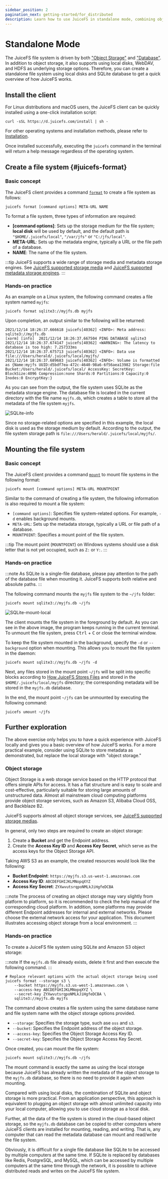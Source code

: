 ```yaml
---
sidebar_position: 2
pagination_next: getting-started/for_distributed
description: Learn how to use JuiceFS in standalone mode, combining object storage and databases for efficient file system management.
---
```


# Standalone Mode

The JuiceFS file system is driven by both ["Object Storage"](../reference/how_to_set_up_object_storage.md) and ["Database"](../reference/how_to_set_up_metadata_engine.md). In addition to object storage, it also supports using local disks, WebDAV, and HDFS as underlying storage options. Therefore, you can create a standalone file system using local disks and SQLite database to get a quick overview of how JuiceFS works.

## Install the client

For Linux distributions and macOS users, the JuiceFS client can be quickly installed using a one-click installation script:

```shell
curl -sSL https://d.juicefs.com/install | sh -
```

For other operating systems and installation methods, please refer to [Installation](installation.md).

Once installed successfully, executing the `juicefs` command in the terminal will return a help message regardless of the operating system.

## Create a file system {#juicefs-format}

### Basic concept

The JuiceFS client provides a command [`format`](../reference/command_reference.md#format) to create a file system as follows:

```shell
juicefs format [command options] META-URL NAME
```

To format a file system, three types of information are required:

- **[command options]**: Sets up the storage medium for the file system; **local disk** will be used by default, and the default path is `"$HOME/.juicefs/local"`, `"/var/jfs"` or `"C:/jfs/local"`.
- **META-URL**: Sets up the metadata engine, typically a URL or the file path of a database.
- **NAME**: The name of the file system.

:::tip
JuiceFS supports a wide range of storage media and metadata storage engines. See [JuiceFS supported storage media](../reference/how_to_set_up_object_storage.md) and [JuiceFS supported metadata storage engines](../reference/how_to_set_up_metadata_engine.md).
:::

### Hands-on practice

As an example on a Linux system, the following command creates a file system named `myjfs`:

```shell
juicefs format sqlite3://myjfs.db myjfs
```

Upon completion, an output similar to the following will be returned:

```shell {1,4}
2021/12/14 18:26:37.666618 juicefs[40362] <INFO>: Meta address: sqlite3://myjfs.db
[xorm] [info]  2021/12/14 18:26:37.667504 PING DATABASE sqlite3
2021/12/14 18:26:37.674147 juicefs[40362] <WARNING>: The latency to database is too high: 7.257333ms
2021/12/14 18:26:37.675713 juicefs[40362] <INFO>: Data use file:///Users/herald/.juicefs/local/myjfs/
2021/12/14 18:26:37.689683 juicefs[40362] <INFO>: Volume is formatted as {Name:myjfs UUID:d5bdf7ea-472c-4640-98a6-6f56aea13982 Storage:file Bucket:/Users/herald/.juicefs/local/ AccessKey: SecretKey: BlockSize:4096 Compression:none Shards:0 Partitions:0 Capacity:0 Inodes:0 EncryptKey:}
```

As you can see from the output, the file system uses SQLite as the metadata storage engine. The database file is located in the current directory with the file name `myjfs.db`, which creates a table to store all the metadata of the file system `myjfs`.

![SQLite-info](../images/sqlite-info.png)

Since no storage-related options are specified in this example, the local disk is used as the storage medium by default. According to the output, the file system storage path is `file:///Users/herald/.juicefs/local/myjfs/`.

## Mounting the file system

### Basic concept

The JuiceFS client provides a command [`mount`](../reference/command_reference.md#mount) to mount file systems in the following format:

```shell
juicefs mount [command options] META-URL MOUNTPOINT
```

Similar to the command of creating a file system, the following information is also required to mount a file system:

- `[command options]`: Specifies file system-related options. For example, `-d` enables background mounts.
- `META-URL`: Sets up the metadata storage, typically a URL or file path of a database.
- `MOUNTPOINT`: Specifies a mount point of the file system.

:::tip
The mount point (`MOUNTPOINT`) on Windows systems should use a disk letter that is not yet occupied, such as `Z:` or `Y:`.
:::

### Hands-on practice

:::note
As SQLite is a single-file database, please pay attention to the path of the database file when mounting it. JuiceFS supports both relative and absolute paths.
:::

The following command mounts the `myjfs` file system to the `~/jfs` folder:

```shell
juicefs mount sqlite3://myjfs.db ~/jfs
```

![SQLite-mount-local](../images/sqlite-mount-local.png)

The client mounts the file system in the foreground by default. As you can see in the above image, the program keeps running in the current terminal. To unmount the file system, press <kbd>Ctrl</kbd> + <kbd>C</kbd> or close the terminal window.

To keep the file system mounted in the background, specify the `-d` or `--background` option when mounting. This allows you to mount the file system in the daemon:

```shell
juicefs mount sqlite3://myjfs.db ~/jfs -d
```

Next, any files stored in the mount point `~/jfs` will be split into specific blocks according to [How JuiceFS Stores Files](../introduction/architecture.md#how-juicefs-store-files) and stored in the `$HOME/.juicefs/local/myjfs` directory; the corresponding metadata will be stored in the `myjfs.db` database.

In the end, the mount point `~/jfs` can be unmounted by executing the following command:

```shell
juicefs umount ~/jfs
```

## Further exploration

The above exercise only helps you to have a quick experience with JuiceFS locally and gives you a basic overview of how JuiceFS works. For a more practical example, consider using SQLite to store metadata as demonstrated, but replace the local storage with "object storage."

### Object storage

Object Storage is a web storage service based on the HTTP protocol that offers simple APIs for access. It has a flat structure and is easy to scale and cost-effective, particularly suitable for storing large amounts of unstructured data. Almost all mainstream cloud computing platforms provide object storage services, such as Amazon S3, Alibaba Cloud OSS, and Backblaze B2.

JuiceFS supports almost all object storage services, see [JuiceFS supported storage medias](../reference/how_to_set_up_object_storage.md).

In general, only two steps are required to create an object storage:

1. Create a **Bucket** and get the Endpoint address.
2. Create the **Access Key ID** and **Access Key Secret**, which serve as the access keys for the Object Storage API.

Taking AWS S3 as an example, the created resources would look like the following:

- **Bucket Endpoint**: `https://myjfs.s3.us-west-1.amazonaws.com`
- **Access Key ID**: `ABCDEFGHIJKLMNopqXYZ`
- **Access Key Secret**: `ZYXwvutsrqpoNMLkJiHgfeDCBA`

:::note
The process of creating an object storage may vary slightly from platform to platform, so it is recommended to check the help manual of the corresponding cloud platform. In addition, some platforms may provide different Endpoint addresses for internal and external networks. Please choose the external network access for your application. This document illustrates accessing object storage from a local environment.
:::

### Hands-on practice

To create a JuiceFS file system using SQLite and Amazon S3 object storage:

:::note
If the `myjfs.db` file already exists, delete it first and then execute the following command.
:::

```shell
# Replace relevant options with the actual object storage being used
juicefs format --storage s3 \
    --bucket https://myjfs.s3.us-west-1.amazonaws.com \
    --access-key ABCDEFGHIJKLMNopqXYZ \
    --secret-key ZYXwvutsrqpoNMLkJiHgfeDCBA \
    sqlite3://myjfs.db myjfs
```

The command above creates a file system using the same database name and file system name with the object storage options provided.

- `--storage`: Specifies the storage type, such ase `oss` and `s3`.
- `--bucket`: Specifies the Endpoint address of the object storage.
- `--access-key`: Specifies the Object Storage Access Key ID.
- `--secret-key`: Specifies the Object Storage Access Key Secret.

Once created, you can mount the file system:

```shell
juicefs mount sqlite3://myjfs.db ~/jfs
```

The mount command is exactly the same as using the local storage because JuiceFS has already written the metadata of the object storage to the `myjfs.db` database, so there is no need to provide it again when mounting.

Compared with using local disks, the combination of SQLite and object storage is more practical. From an application perspective, this approach is equivalent to plugging an object storage with almost unlimited capacity into your local computer, allowing you to use cloud storage as a local disk.

Further, all the data of the file system is stored in the cloud-based object storage, so the `myjfs.db` database can be copied to other computers where JuiceFS clients are installed for mounting, reading, and writing. That is, any computer that can read the metadata database can mount and read/write the file system.

Obviously, it is difficult for a single file database like SQLite to be accessed by multiple computers at the same time. If SQLite is replaced by databases like Redis, PostgreSQL, and MySQL, which can be accessed by multiple computers at the same time through the network, it is possible to achieve distributed reads and writes on the JuiceFS file system.
